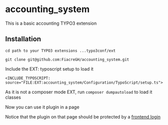 # accounting_system
This is a basic accounting TYPO3 extension

## Installation
``cd path to your TYPO3 extensions ...typo3conf/ext``

``git clone git@github.com:FiacreGH/accounting_system.git``

Include the EXT: typoscript setup to load it

``<INCLUDE_TYPOSCRIPT: source="FILE:EXT:accounting_system/Configuration/TypoScript/setup.ts">``

As it is not a composer mode EXT, run ``composer dumpautoload`` to load it classes

Now you can use it plugin in a page

Notice that the plugin on that page should be protected by a [frontend login](https://docs.typo3.org/typo3cms/EditorsTutorial/AccessControl/Login/Index.html)
